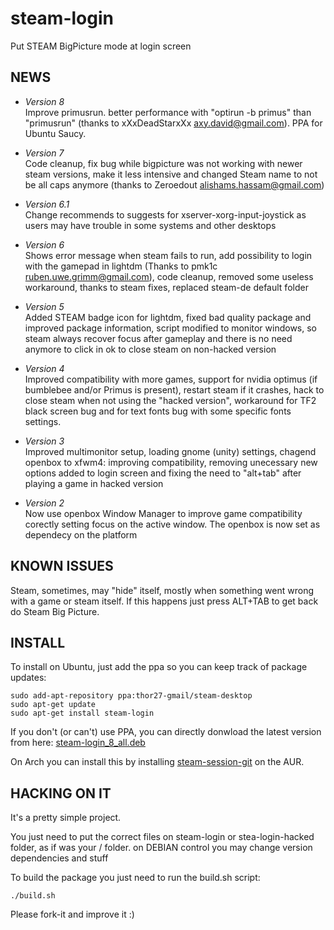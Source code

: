 steam-login
===========

Put STEAM BigPicture mode at login screen

NEWS
----
* *Version 8* <br/>
Improve primusrun. better performance with "optirun -b primus" than "primusrun" (thanks to xXxDeadStarxXx <axy.david@gmail.com>). PPA for Ubuntu Saucy.

* *Version 7* <br/>
Code cleanup, fix bug while bigpicture was not working with newer steam versions, make it less intensive and changed Steam name to not be all caps anymore (thanks to Zeroedout <alishams.hassam@gmail.com>)

* *Version 6.1* <br/>
Change recommends to suggests for xserver-xorg-input-joystick as users may have trouble in some systems and other desktops

* *Version 6* <br/>
Shows error message when steam fails to run, add possibility to login with the gamepad in lightdm (Thanks to  pmk1c <ruben.uwe.grimm@gmail.com>), code cleanup, removed some useless workaround, thanks to steam fixes, replaced steam-de default folder

* *Version 5* <br/>
Added STEAM badge icon for lightdm, fixed bad quality package and improved package information, script modified to monitor windows, so steam always recover focus after gameplay and there is no need anymore to click in ok to close steam on non-hacked version

* *Version 4* <br/>
Improved compatibility with more games, support for nvidia optimus (if bumblebee and/or Primus is present), restart steam if it crashes, hack to close steam when not using the "hacked version", workaround for TF2 black screen bug and for text fonts bug with some specific fonts settings. 

* *Version 3* <br/>
Improved multimonitor setup, loading gnome (unity) settings, chagend openbox to xfwm4: improving compatibility, removing unecessary new options added to login screen and fixing the need to "alt+tab" after playing a game in hacked version

* *Version 2* <br/>
Now use openbox Window Manager to improve game compatibility corectly setting focus on the active window. The openbox is now set as dependecy on the platform

KNOWN ISSUES
------------

Steam, sometimes, may "hide" itself, mostly when something went wrong with a game or steam itself. If this happens just press ALT+TAB to get back do Steam Big Picture.


INSTALL
-------
To install on Ubuntu, just add the ppa so you can keep track of package updates:

```
sudo add-apt-repository ppa:thor27-gmail/steam-desktop 
sudo apt-get update 
sudo apt-get install steam-login
```

If you don't (or can't) use PPA, you can directly donwload the latest version from here:
<a href="https://launchpad.net/~thor27-gmail/+archive/steam-desktop/+files/steam-login_8_all.deb">steam-login_8_all.deb</a>

On Arch you can install this by installing <a href="https://aur.archlinux.org/packages/steam-session-git/">steam-session-git</a> on the AUR.

HACKING ON IT
-------------
It's a pretty simple project.

You just need to put the correct files on steam-login or stea-login-hacked folder, as if was your / folder. on DEBIAN control you may change version dependencies and stuff

To build the package you just need to run the build.sh script:

```
./build.sh
```

Please fork-it and improve it :)
